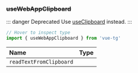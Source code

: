 ### ~~useWebAppClipboard~~

::: danger Deprecated
Use [useClipboard](#useclipboard) instead.
:::

```ts twoslash
// Hover to inspect type
import { useWebAppClipboard } from 'vue-tg'
```

| Name                    | Type                                                          |
| :---------------------- | :------------------------------------------------------------ |
| `readTextFromClipboard` | <!--@include: @/generated/WebApp-readTextFromClipboard.md --> |
